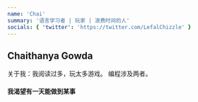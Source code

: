 ```yaml
---
name: 'Chai'
summary: '语言学习者 | 玩家 | 浪费时间的人'
socials: { 'twitter': 'https://twitter.com/LefalChizzle' }
---
```


## Chaithanya Gowda

关于我：我阅读过多，玩太多游戏。 编程涉及两者。

#### 我渴望有一天能做到某事
